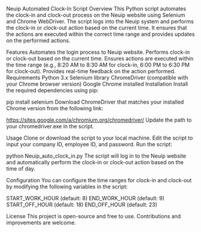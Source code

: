 Neuip Automated Clock-In Script
Overview
This Python script automates the clock-in and clock-out process on the Neuip website using Selenium and Chrome WebDriver. 
The script logs into the Neuip system and performs the clock-in or clock-out action based on the current time. 
It ensures that the actions are executed within the correct time range and provides updates on the performed actions.

Features
Automates the login process to Neuip website.
Performs clock-in or clock-out based on the current time.
Ensures actions are executed within the time range (e.g., 8:20 AM to 8:30 AM for clock-in, 6:00 PM to 6:30 PM for clock-out).
Provides real-time feedback on the action performed.
Requirements
Python 3.x
Selenium library
ChromeDriver (compatible with your Chrome browser version)
Google Chrome installed
Installation
Install the required dependencies using pip:

pip install selenium
Download ChromeDriver that matches your installed Chrome version from the following link:

https://sites.google.com/a/chromium.org/chromedriver/
Update the path to your chromedriver.exe in the script.

Usage
Clone or download the script to your local machine.
Edit the script to input your company ID, employee ID, and password.
Run the script:

python Neuip_auto_clock_in.py
The script will log in to the Neuip website and automatically perform the clock-in or clock-out action based on the time of day.

Configuration
You can configure the time ranges for clock-in and clock-out by modifying the following variables in the script:

START_WORK_HOUR (default: 8)
END_WORK_HOUR (default: 9)
START_OFF_HOUR (default: 18)
END_OFF_HOUR (default: 23)

License
This project is open-source and free to use. Contributions and improvements are welcome.

